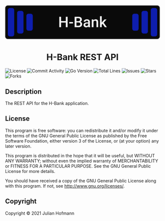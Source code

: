 ![H-Bank](images/banner.png)
<h1 align="center">H-Bank REST API</h1>

![License](https://img.shields.io/github/license/Bananenpro/hbank-api)
![Commit Activity](https://img.shields.io/github/commit-activity/m/Bananenpro/hbank-api)
![Go Version](https://img.shields.io/github/go-mod/go-version/Bananenpro/hbank-api)
![Total Lines](https://img.shields.io/tokei/lines/github/Bananenpro/hbank-api)
![Issues](https://img.shields.io/github/issues/Bananenpro/hbank-api)
![Stars](https://img.shields.io/github/stars/Bananenpro/hbank-api)
![Forks](https://img.shields.io/github/forks/Bananenpro/hbank-api)

## Description

The REST API for the H-Bank application.

## License

This program is free software: you can redistribute it and/or modify
it under the terms of the GNU General Public License as published by
the Free Software Foundation, either version 3 of the License, or
(at your option) any later version.

This program is distributed in the hope that it will be useful,
but WITHOUT ANY WARRANTY; without even the implied warranty of
MERCHANTABILITY or FITNESS FOR A PARTICULAR PURPOSE.  See the
GNU General Public License for more details.

You should have received a copy of the GNU General Public License
along with this program.  If not, see <http://www.gnu.org/licenses/>.

## Copyright

Copyright © 2021 Julian Hofmann
